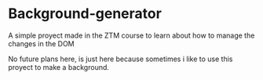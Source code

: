 # Background-generator
A simple proyect made in the ZTM course to learn about how to manage the changes in the DOM

No future plans here, is just here because sometimes i like to use this proyect to make a background.
